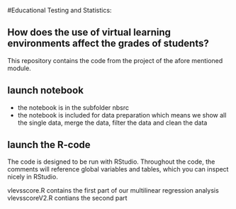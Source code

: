 #Educational Testing and Statistics:
## How does the use of virtual learning environments affect the grades of students?

This repository contains the code from the project of the afore mentioned module.

## launch notebook

- the notebook is in the subfolder nbsrc
- the notebook is included for data preparation which means we show all the single data,
  merge the data, filter the data and clean the data
  
  
## launch the R-code
  
  The code is designed to be run with RStudio. Throughout the code, the comments will reference global variables and tables, 
  which you can inspect nicely in RStudio.
  
  vlevsscore.R contains the first part of our multilinear regression analysis
  vlevsscoreV2.R contians the second part
  
